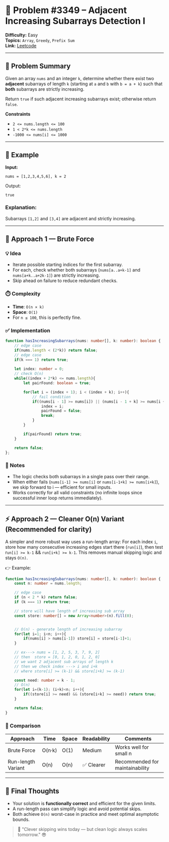 # 🧩 Problem #3349 – Adjacent Increasing Subarrays Detection I

**Difficulty:** Easy  
**Topics:**  `Array`, `Greedy`, `Prefix Sum`  
**Link:** [Leetcode](https://leetcode.com/problems/adjacent-increasing-subarrays-detection-i)

---

## 🎯 Problem Summary

Given an array `nums` and an integer `k`, determine whether there exist two **adjacent** subarrays of length `k` (starting at `a` and `b` with `b = a + k`) such that **both** subarrays are strictly increasing.

Return `true` if such adjacent increasing subarrays exist; otherwise return `false`.

**Constraints**
- `2 <= nums.length <= 100`
- `1 < 2*k <= nums.length`
- `-1000 <= nums[i] <= 1000`

---

## 🧩 Example  

**Input:**  
```text
nums = [1,2,3,4,5,6], k = 2
```

Output:

```text
true
```


### Explanation:
Subarrays `[1,2]` and `[3,4]` are adjacent and strictly increasing.

---

## 🧠 Approach 1 — Brute Force

### 💡 Idea

- Iterate possible starting indices for the first subarray.
- For each, check whether both subarrays (`nums[a..a+k-1]` and `nums[a+k..a+2k-1]`) are strictly increasing.
- Skip ahead on failure to reduce redundant checks.

### ⏱️ Complexity

- **Time**: `O(n × k)`
- **Space**: `O(1)`
- For `n ≤ 100`, this is perfectly fine.

### ✅ Implementation

```TypeScript []
function hasIncreasingSubarrays(nums: number[], k: number): boolean {
    // edge case
    if(nums.length < (2*k)) return false;
    // edge case
    if(k === 1) return true;
    
    let index: number = 0;
    // check O(n)
    while((index + 2*k) <= nums.length){
        let pairFound: boolean = true;

        for(let i = (index + 1); i < (index + k); i++){
            // fail condition
            if((nums[i - 1] >= nums[i]) || (nums[i - 1 + k] >= nums[i + k])){
                index = i;
                pairFound = false;
                break;
            }
        }

        if(pairFound) return true;
    }

    return false;
};
```

### 🧩 Notes

- The logic checks both subarrays in a single pass over their range.
- When either fails (`nums[i-1] >= nums[i]` or `nums[i-1+k] >= nums[i+k]`), we skip forward to i — efficient for small inputs.
- Works correctly for all valid constraints (no infinite loops since successful inner loop returns immediately).

---

## ⚡ Approach 2 — Cleaner O(n) Variant (Recommended for clarity)

A simpler and more robust way uses a run-length array:
For each index `i`, store how many consecutive increasing edges start there (`run[i]`), then test r`un[i] >= k-1` && `run[i+k] >= k-1`.
This removes manual skipping logic and stays `O(n)`.

👉 Example:

```Typescript []
function hasIncreasingSubarrays(nums: number[], k: number): boolean {
    const n: number = nums.length;

    // edge case
    if (n < 2 * k) return false;
    if (k === 1) return true;

    // store will have length of increasing sub array
    const store: number[] = new Array<number>(n).fill(0);


    // O(n) - generate length of increasing subarray
    for(let i=1; i<n; i++){
        if(nums[i] > nums[i-1]) store[i] = store[i-1]+1;
    }

    // ex---> nums = [1, 2, 5, 3, 7, 9, 2]
    // then  store = [0, 1, 2, 0, 1, 2, 0]
    // we want 2 adjacent sub arrays of length k
    // then we check index ---> i and i+k
    // where store[i] >= (k-1) && store[i+k] >= (k-1)

    const need: number = k - 1;
    // O(n)
    for(let i=(k-1); (i+k)<n; i++){
        if((store[i] >= need) && (store[i+k] >= need)) return true;
    }

    return false;
}
```

### 🔬 Comparison

| Approach |	Time |	Space |	Readability |	Comments |
| -------- | ----- | ------ | ----------- | -------- |
| Brute Force |	O(n·k) |	O(1) |	Medium |	Works well for small n |
| Run-length Variant |	O(n) |	O(n) |	✅ Clearer |	Recommended for maintainability |

---

## 🏁 Final Thoughts

- Your solution is **functionally correct** and efficient for the given limits.
- A run-length pass can simplify logic and avoid potential skips.
- Both achieve `O(n)` worst-case in practice and meet optimal asymptotic bounds.

> 💬 "Clever skipping wins today — but clean logic always scales tomorrow." 😎
